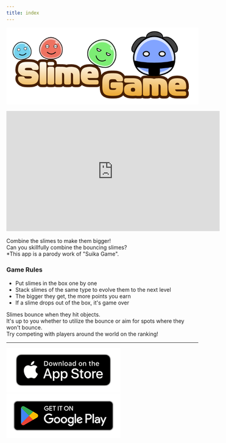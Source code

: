 ```yaml
---
title: index
---
```


![top banner](img_app_logo.en.png)

<iframe width="560" height="315" src="https://www.youtube.com/embed/gJ72rN98EWI?si=6MkXthyo12bjyTQM" title="YouTube video player" frameborder="0" allow="accelerometer; autoplay; clipboard-write; encrypted-media; gyroscope; picture-in-picture; web-share" allowfullscreen></iframe>

Combine the slimes to make them bigger!<br>
Can you skillfully combine the bouncing slimes?<br>
*This app is a parody work of "Suika Game".<br>

### Game Rules
- Put slimes in the box one by one
- Stack slimes of the same type to evolve them to the next level
- The bigger they get, the more points you earn
- If a slime drops out of the box, it's game over

Slimes bounce when they hit objects.<br>
It's up to you whether to utilize the bounce or aim for spots where they won't bounce.<br>
Try competing with players around the world on the ranking!<br>

-------

[![App store link](img_appstore_banner.en.png#imgleft)](https://itunes.apple.com/us/app/id6470967530?mt=8)[![Google Play link](img_google-play-badge.en.png#imgleft)](https://play.google.com/store/apps/details?id=jp.hyoromo.slimegame)
<div class="clear clear_box"></div>